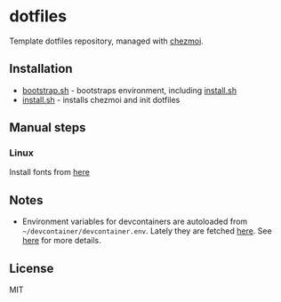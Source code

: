 # dotfiles

Template dotfiles repository, managed with [chezmoi](https://chezmoi.io/).

## Installation

* [bootstrap.sh](bootstrap.sh) - bootstraps environment, including [install.sh](install.sh)
* [install.sh](install.sh) - installs chezmoi and init dotfiles

## Manual steps

### Linux

Install fonts from [here](https://github.com/romkatv/powerlevel10k#meslo-nerd-font-patched-for-powerlevel10k)

## Notes

* Environment variables for devcontainers are autoloaded from
`~/devcontainer/devcontainer.env`. Lately they are fetched
[here](https://github.com/kvokka/vscode-devcontainer-boilerplate/blob/f6cbba64d84edc33fb1903c877248751e2b84955/.devcontainer/devcontainer.json#L59).
See
[here](https://code.visualstudio.com/docs/remote/containers#_using-environment-variables-in-container-recipes)
for more details.

## License

MIT
